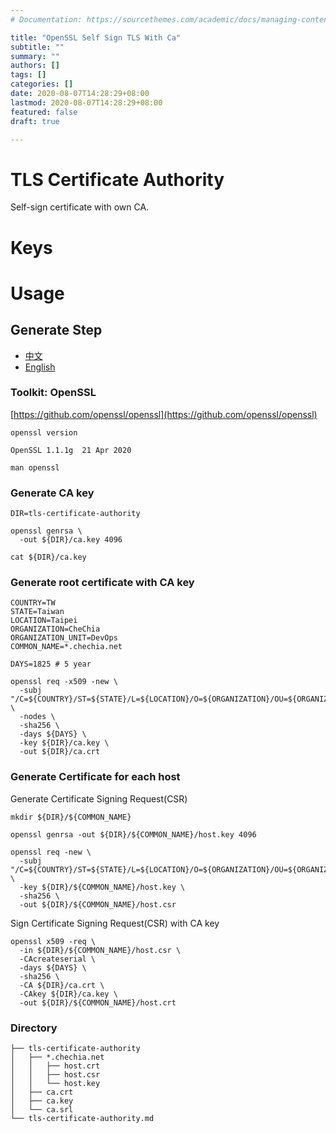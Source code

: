 ```yaml
---
# Documentation: https://sourcethemes.com/academic/docs/managing-content/

title: "OpenSSL Self Sign TLS With Ca"
subtitle: ""
summary: ""
authors: []
tags: []
categories: []
date: 2020-08-07T14:28:29+08:00
lastmod: 2020-08-07T14:28:29+08:00
featured: false
draft: true

---
```


TLS Certificate Authority
===

Self-sign certificate with own CA.

# Keys

# Usage

Generate Step
---

- [中文](https://blog.cssuen.tw/create-a-self-signed-certificate-using-openssl-240c7b0579d3)
- [English](https://deliciousbrains.com/ssl-certificate-authority-for-local-https-development/)

### Toolkit: OpenSSL

[https://github.com/openssl/openssl](https://github.com/openssl/openssl)

```shell
openssl version

OpenSSL 1.1.1g  21 Apr 2020

man openssl
```

### Generate CA key

```shell
DIR=tls-certificate-authority

openssl genrsa \
  -out ${DIR}/ca.key 4096

cat ${DIR}/ca.key
```

### Generate root certificate with CA key

```shell
COUNTRY=TW
STATE=Taiwan
LOCATION=Taipei
ORGANIZATION=CheChia
ORGANIZATION_UNIT=DevOps
COMMON_NAME=*.chechia.net

DAYS=1825 # 5 year

openssl req -x509 -new \
  -subj "/C=${COUNTRY}/ST=${STATE}/L=${LOCATION}/O=${ORGANIZATION}/OU=${ORGANIZATION_UNIT}/CN=${COMMON_NAME}" \
  -nodes \
  -sha256 \
  -days ${DAYS} \
  -key ${DIR}/ca.key \
  -out ${DIR}/ca.crt
```

### Generate Certificate for each host

Generate Certificate Signing Request(CSR)

```shell
mkdir ${DIR}/${COMMON_NAME}

openssl genrsa -out ${DIR}/${COMMON_NAME}/host.key 4096

openssl req -new \
  -subj "/C=${COUNTRY}/ST=${STATE}/L=${LOCATION}/O=${ORGANIZATION}/OU=${ORGANIZATION_UNIT}/CN=${COMMON_NAME}" \
  -key ${DIR}/${COMMON_NAME}/host.key \
  -sha256 \
  -out ${DIR}/${COMMON_NAME}/host.csr
```

Sign Certificate Signing Request(CSR) with CA key

```shell
openssl x509 -req \
  -in ${DIR}/${COMMON_NAME}/host.csr \
  -CAcreateserial \
  -days ${DAYS} \
  -sha256 \
  -CA ${DIR}/ca.crt \
  -CAkey ${DIR}/ca.key \
  -out ${DIR}/${COMMON_NAME}/host.crt
```

### Directory

```shell
├── tls-certificate-authority
│   ├── *.chechia.net
│   │   ├── host.crt
│   │   ├── host.csr
│   │   └── host.key
│   ├── ca.crt
│   ├── ca.key
│   └── ca.srl
└── tls-certificate-authority.md
```
